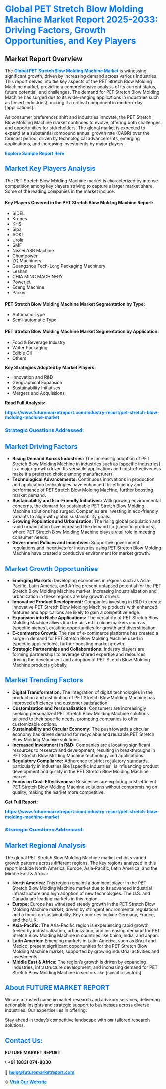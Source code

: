 <h1 style="color: #007BFF;">Global PET Stretch Blow Molding Machine Market Report 2025-2033: Driving Factors, Growth Opportunities, and Key Players</h1>

<section id="overview">
<h2>Market Report Overview</h2>
<p>The <a href="https://www.futuremarketreport.com/industry-report/pet-stretch-blow-molding-machine-market" style="color: #007BFF; text-decoration: none;"><strong>Global PET Stretch Blow Molding Machine Market</strong></a> is witnessing significant growth, driven by increasing demand across various industries. This report delves into the key aspects of the PET Stretch Blow Molding Machine market, providing a comprehensive analysis of its current status, future potential, and challenges. The demand for PET Stretch Blow Molding Machine has surged due to its wide-ranging applications in industries such as [insert industries], making it a critical component in modern-day [applications].</p>
<p>As consumer preferences shift and industries innovate, the PET Stretch Blow Molding Machine market continues to evolve, offering both challenges and opportunities for stakeholders. The global market is expected to expand at a substantial compound annual growth rate (CAGR) over the forecast period, driven by technological advancements, emerging applications, and increasing investments by major players.</p>
</section>

<section id="overview">
<p><a href="https://www.futuremarketreport.com/request-sample/reportId=27117" style="color: #007BFF; text-decoration: none;"><strong>Explore Sample Report Here</strong></a></p>
</section>

<section id="key-players">
<h2 style="color: #007BFF;">Market Key Players Analysis</h2>
<p>The PET Stretch Blow Molding Machine market is characterized by intense competition among key players striving to capture a larger market share. Some of the leading companies in the market include:</p>
<h4>Key Players Covered in the PET Stretch Blow Molding Machine Report:</h4>
<ul><li>SIDEL</li><li>Krones</li><li>KHS</li><li>Sipa</li><li>AOKI</li><li>Urola</li><li>SMF</li><li>Nissei ASB Machine</li><li>Chumpower</li><li>ZQ Machinery</li><li>Guangzhou Tech-Long Packaging Machinery</li><li>Leshan</li><li>CHIA MING MACHINERY</li><li>Powerjet</li><li>Eceng Machine</li><li>Parker</li></ul>
<h4>PET Stretch Blow Molding Machine Market Segmentation by Type:</h4>
<ul><li>Automatic Type</li><li>Semi-automatic Type</li></ul>

<h4>PET Stretch Blow Molding Machine Market Segmentation by Application:</h4>
<ul><li>Food &amp; Beverage Industry</li><li>Water Packaging</li><li>Edible Oil</li><li>Others</li></ul>
<p><strong>Key Strategies Adopted by Market Players:</strong></p>
<ul>
<li>Innovation and R&D</li>
<li>Geographical Expansion</li>
<li>Sustainability Initiatives</li>
<li>Mergers and Acquisitions</li>
</ul>
</section>

<section>
<p><strong>Read Full Analysis: </strong></p><a href="https://www.futuremarketreport.com/industry-report/pet-stretch-blow-molding-machine-market" style="color: #007BFF; text-decoration: none;"><strong>https://www.futuremarketreport.com/industry-report/pet-stretch-blow-molding-machine-market</strong></a>
<h3 style="color: #007BFF;">Strategic Questions Addressed:</h3>
</section>

<section id="driving-factors">
<h2 style="color: #007BFF;">Market Driving Factors</h2>
<ul>
<li><strong>Rising Demand Across Industries:</strong> The increasing adoption of PET Stretch Blow Molding Machine in industries such as [specific industries] is a major growth driver. Its versatile applications and cost-effectiveness make it a preferred choice among manufacturers.</li>
<li><strong>Technological Advancements:</strong> Continuous innovations in production and application technologies have enhanced the efficiency and performance of PET Stretch Blow Molding Machine, further boosting market demand.</li>
<li><strong>Sustainability and Eco-Friendly Initiatives:</strong> With growing environmental concerns, the demand for sustainable PET Stretch Blow Molding Machine solutions has surged. Companies are investing in eco-friendly variants to align with global sustainability goals.</li>
<li><strong>Growing Population and Urbanization:</strong> The rising global population and rapid urbanization have increased the demand for [specific products], where PET Stretch Blow Molding Machine plays a vital role in meeting consumer needs.</li>
<li><strong>Government Policies and Incentives:</strong> Supportive government regulations and incentives for industries using PET Stretch Blow Molding Machine have created a conducive environment for market growth.</li>
</ul>
</section>

<section id="growth-opportunities">
<h2 style="color: #007BFF;">Market Growth Opportunities</h2>
<ul>
<li><strong>Emerging Markets:</strong> Developing economies in regions such as Asia-Pacific, Latin America, and Africa present untapped potential for the PET Stretch Blow Molding Machine market. Increasing industrialization and urbanization in these regions are key growth drivers.</li>
<li><strong>Innovative Product Development:</strong> Companies investing in R&D to create innovative PET Stretch Blow Molding Machine products with enhanced features and applications are likely to gain a competitive edge.</li>
<li><strong>Expansion into Niche Applications:</strong> The versatility of PET Stretch Blow Molding Machine allows it to be utilized in niche markets such as [specific niches], creating opportunities for growth and diversification.</li>
<li><strong>E-commerce Growth:</strong> The rise of e-commerce platforms has created a surge in demand for PET Stretch Blow Molding Machine used in [specific applications], further boosting market growth.</li>
<li><strong>Strategic Partnerships and Collaborations:</strong> Industry players are forming partnerships to leverage shared expertise and resources, driving the development and adoption of PET Stretch Blow Molding Machine products globally.</li>
</ul>
</section>

<section id="trending-factors">
<h2 style="color: #007BFF;">Market Trending Factors</h2>
<ul>
<li><strong>Digital Transformation:</strong> The integration of digital technologies in the production and distribution of PET Stretch Blow Molding Machine has improved efficiency and customer satisfaction.</li>
<li><strong>Customization and Personalization:</strong> Consumers are increasingly seeking personalized PET Stretch Blow Molding Machine solutions tailored to their specific needs, prompting companies to offer customizable options.</li>
<li><strong>Sustainability and Circular Economy:</strong> The push towards a circular economy has driven demand for recyclable and reusable PET Stretch Blow Molding Machine solutions.</li>
<li><strong>Increased Investment in R&D:</strong> Companies are allocating significant resources to research and development, resulting in breakthroughs in PET Stretch Blow Molding Machine technology and applications.</li>
<li><strong>Regulatory Compliance:</strong> Adherence to strict regulatory standards, particularly in industries like [specific industries], is influencing product development and quality in the PET Stretch Blow Molding Machine market.</li>
<li><strong>Focus on Cost-Effectiveness:</strong> Businesses are exploring cost-efficient PET Stretch Blow Molding Machine solutions without compromising on quality, making the market more competitive.</li>
</ul>
</section>

<section>
<p><strong>Get Full Report: </strong></p><a href="https://www.futuremarketreport.com/industry-report/pet-stretch-blow-molding-machine-market" style="color: #007BFF; text-decoration: none;"><strong>https://www.futuremarketreport.com/industry-report/pet-stretch-blow-molding-machine-market</strong></a>
<h3 style="color: #007BFF;">Strategic Questions Addressed:</h3>
</section>


<section id="regional-analysis">
<h2 style="color: #007BFF;">Market Regional Analysis</h2>
<p>The global PET Stretch Blow Molding Machine market exhibits varied growth patterns across different regions. The key regions analyzed in this report include North America, Europe, Asia-Pacific, Latin America, and the Middle East & Africa:</p>
<ul>
<li><strong>North America:</strong> This region remains a dominant player in the PET Stretch Blow Molding Machine market due to its advanced industrial infrastructure and high adoption of new technologies. The U.S. and Canada are leading markets in this region.</li>
<li><strong>Europe:</strong> Europe has witnessed steady growth in the PET Stretch Blow Molding Machine market, driven by stringent environmental regulations and a focus on sustainability. Key countries include Germany, France, and the U.K.</li>
<li><strong>Asia-Pacific:</strong> The Asia-Pacific region is experiencing rapid growth, fueled by industrialization, urbanization, and increasing demand for PET Stretch Blow Molding Machine in countries like China, India, and Japan.</li>
<li><strong>Latin America:</strong> Emerging markets in Latin America, such as Brazil and Mexico, present significant opportunities for the PET Stretch Blow Molding Machine market, supported by growing industrial activities and investments.</li>
<li><strong>Middle East & Africa:</strong> The region’s growth is driven by expanding industries, infrastructure development, and increasing demand for PET Stretch Blow Molding Machine in sectors like [specific sectors].</li>
</ul>
</section>

<footer>
<h2 style="color: #007BFF;">About FUTURE MARKET REPORT</h2>
<p>We are a trusted name in market research and advisory services, delivering actionable insights and strategic support to businesses across diverse industries. Our expertise lies in offering:</p>

<p>Stay ahead in today’s competitive landscape with our tailored research solutions.</p>

<h2 style="color: #007BFF;">Contact Us:</h2>
<p><strong>FUTURE MARKET REPORT</strong></p>
<p>📞 <strong>+91 (883) 074-8030</strong></p>
<p>📧 <strong><a href="mailto:help@futuremarketreport.com" style="color: #007BFF;">help@futuremarketreport.com</a></strong></p>
<p>🌐 <strong><a href="https://www.futuremarketreport.com/" style="color: #007BFF;">Visit Our Website</a></strong></p>
</footer>